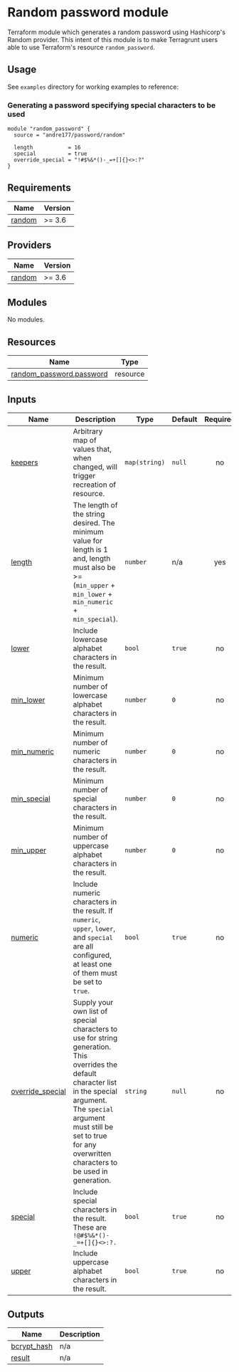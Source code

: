 # Random password module

Terraform module which generates a random password using Hashicorp's Random provider. This intent of this module is to make Terragrunt users able to use Terraform's resource `random_password`.

## Usage

See `examples` directory for working examples to reference:

### Generating a password specifying special characters to be used

```hcl
module "random_password" {
  source = "andre177/password/random"

  length           = 16
  special          = true
  override_special = "!#$%&*()-_=+[]{}<>:?"
}
```

## Requirements

| Name | Version |
|------|---------|
| <a name="requirement_random"></a> [random](#requirement\_random) | >= 3.6 |

## Providers

| Name | Version |
|------|---------|
| <a name="provider_random"></a> [random](#provider\_random) | >= 3.6 |

## Modules

No modules.

## Resources

| Name | Type |
|------|------|
| [random_password.password](https://registry.terraform.io/providers/hashicorp/random/latest/docs/resources/password) | resource |

## Inputs

| Name | Description | Type | Default | Required |
|------|-------------|------|---------|:--------:|
| <a name="input_keepers"></a> [keepers](#input\_keepers) | Arbitrary map of values that, when changed, will trigger recreation of resource. | `map(string)` | `null` | no |
| <a name="input_length"></a> [length](#input\_length) | The length of the string desired. The minimum value for length is 1 and, length must also be >= (`min_upper` + `min_lower` + `min_numeric` + `min_special`). | `number` | n/a | yes |
| <a name="input_lower"></a> [lower](#input\_lower) | Include lowercase alphabet characters in the result. | `bool` | `true` | no |
| <a name="input_min_lower"></a> [min\_lower](#input\_min\_lower) | Minimum number of lowercase alphabet characters in the result. | `number` | `0` | no |
| <a name="input_min_numeric"></a> [min\_numeric](#input\_min\_numeric) | Minimum number of numeric characters in the result. | `number` | `0` | no |
| <a name="input_min_special"></a> [min\_special](#input\_min\_special) | Minimum number of special characters in the result. | `number` | `0` | no |
| <a name="input_min_upper"></a> [min\_upper](#input\_min\_upper) | Minimum number of uppercase alphabet characters in the result. | `number` | `0` | no |
| <a name="input_numeric"></a> [numeric](#input\_numeric) | Include numeric characters in the result. If `numeric`, `upper`, `lower`, and `special` are all configured, at least one of them must be set to `true`. | `bool` | `true` | no |
| <a name="input_override_special"></a> [override\_special](#input\_override\_special) | Supply your own list of special characters to use for string generation. This overrides the default character list in the special argument. The `special` argument must still be set to true for any overwritten characters to be used in generation. | `string` | `null` | no |
| <a name="input_special"></a> [special](#input\_special) | Include special characters in the result. These are `!@#$%&*()-_=+[]{}<>:?.` | `bool` | `true` | no |
| <a name="input_upper"></a> [upper](#input\_upper) | Include uppercase alphabet characters in the result. | `bool` | `true` | no |

## Outputs

| Name | Description |
|------|-------------|
| <a name="output_bcrypt_hash"></a> [bcrypt\_hash](#output\_bcrypt\_hash) | n/a |
| <a name="output_result"></a> [result](#output\_result) | n/a |
